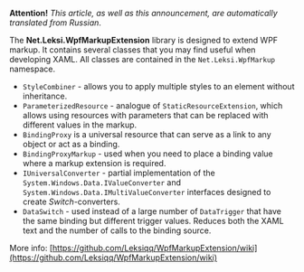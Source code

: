 **Attention!** _This article, as well as this announcement, are automatically translated from Russian_.

The **Net.Leksi.WpfMarkupExtension** library is designed to extend WPF markup. It contains several classes that you may find useful when developing XAML. All classes are contained in the `Net.Leksi.WpfMarkup` namespace.

* `StyleCombiner` - allows you to apply multiple styles to an element without inheritance.
* `ParameterizedResource` - analogue of `StaticResourceExtension`, which allows using resources with parameters that can be replaced with different values in the markup.
* `BindingProxy` is a universal resource that can serve as a link to any object or act as a binding.
* `BindingProxyMarkup` - used when you need to place a binding value where a markup extension is required.
* `IUniversalConverter` - partial implementation of the `System.Windows.Data.IValueConverter` and `System.Windows.Data.IMultiValueConverter` interfaces designed to create _Switch_-converters.
* `DataSwitch` - used instead of a large number of `DataTrigger` that have the same binding but different trigger values. Reduces both the XAML text and the number of calls to the binding source.

More info: [https://github.com/Leksiqq/WpfMarkupExtension/wiki](https://github.com/Leksiqq/WpfMarkupExtension/wiki)